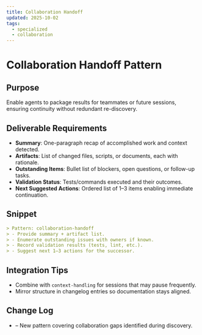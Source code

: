 ```yaml
---
title: Collaboration Handoff
updated: 2025-10-02
tags:
  - specialized
  - collaboration
---
```


# Collaboration Handoff Pattern

## Purpose
Enable agents to package results for teammates or future sessions, ensuring continuity without redundant re-discovery.

## Deliverable Requirements
- **Summary**: One-paragraph recap of accomplished work and context detected.
- **Artifacts**: List of changed files, scripts, or documents, each with rationale.
- **Outstanding Items**: Bullet list of blockers, open questions, or follow-up tasks.
- **Validation Status**: Tests/commands executed and their outcomes.
- **Next Suggested Actions**: Ordered list of 1–3 items enabling immediate continuation.

## Snippet

```markdown
> Pattern: collaboration-handoff
> - Provide summary + artifact list.
> - Enumerate outstanding issues with owners if known.
> - Record validation results (tests, lint, etc.).
> - Suggest next 1–3 actions for the successor.
```

## Integration Tips
- Combine with `context-handling` for sessions that may pause frequently.
- Mirror structure in changelog entries so documentation stays aligned.

## Change Log
- – New pattern covering collaboration gaps identified during discovery.
